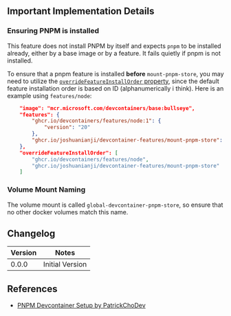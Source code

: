 ## Important Implementation Details

### Ensuring PNPM is installed

This feature does not install PNPM by itself and expects `pnpm` to be installed already, either by a base image or by a feature. It fails quietly if pnpm is not installed.

To ensure that a pnpm feature is installed **before** `mount-pnpm-store`, you may need to utilize the [`overrideFeatureInstallOrder` property](https://containers.dev/implementors/features/#overrideFeatureInstallOrder), since the default feature installation order is based on ID (alphanumerically i think). Here is an example using `features/node`:

```json
    "image": "mcr.microsoft.com/devcontainers/base:bullseye",
    "features": {
        "ghcr.io/devcontainers/features/node:1": {
            "version": "20"
        },
        "ghcr.io/joshuanianji/devcontainer-features/mount-pnpm-store": {}
    },
    "overrideFeatureInstallOrder": [
        "ghcr.io/devcontainers/features/node", 
        "ghcr.io/joshuanianji/devcontainer-features/mount-pnpm-store"
    ]
```

### Volume Mount Naming

The volume mount is called `global-devcontainer-pnpm-store`, so ensure that no other docker volumes match this name.

## Changelog

| Version | Notes                                                |
| ------- | ---------------------------------------------------- |
| 0.0.0   | Initial Version                                      |

## References

- [PNPM Devcontainer Setup by PatrickChoDev](https://gist.github.com/PatrickChoDev/81d36159aca4dc687b8c89983e64da2e)
